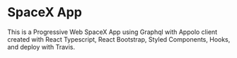 # SpaceX App

This is a Progressive Web SpaceX App using Graphql with Appolo client created with React Typescript, React Bootstrap, Styled Components, Hooks, and deploy with Travis.
